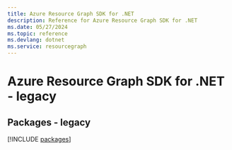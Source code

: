 ```yaml
---
title: Azure Resource Graph SDK for .NET
description: Reference for Azure Resource Graph SDK for .NET
ms.date: 05/27/2024
ms.topic: reference
ms.devlang: dotnet
ms.service: resourcegraph
---
```

# Azure Resource Graph SDK for .NET - legacy
## Packages - legacy
[!INCLUDE [packages](resource-graph-index.md)]